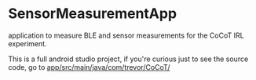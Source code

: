 # SensorMeasurementApp

application to measure BLE and sensor measurements for the CoCoT IRL experiment. 

This is a full android studio project, if you're curious just to see the source code, go to [app/src/main/java/com/trevor/CoCoT/](https://github.com/TrevorGKann/ContactTracingStudy/tree/main/app_source_code/app/src/main/java/com/trevor/CoCoT)
